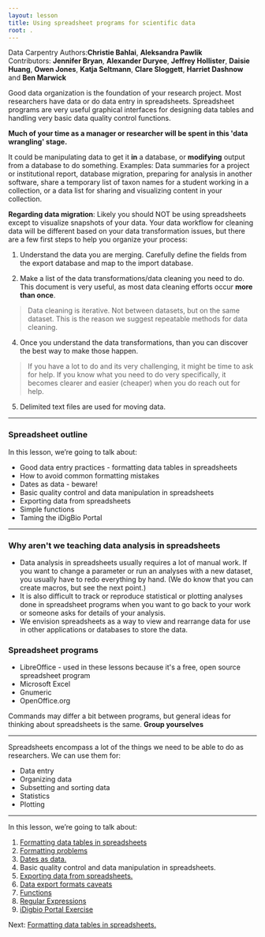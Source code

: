```yaml
---
layout: lesson
title: Using spreadsheet programs for scientific data
root: .
---
```


Data Carpentry Authors:**Christie Bahlai**, **Aleksandra Pawlik**<br>
Contributors: **Jennifer Bryan**, **Alexander Duryee**, **Jeffrey Hollister**, **Daisie Huang**, **Owen Jones**, **Katja Seltmann**, **Clare Sloggett**, **Harriet Dashnow** and **Ben Marwick**

Good data organization is the foundation of your research project. Most researchers
have data or do data entry in spreadsheets. Spreadsheet programs are very useful graphical interfaces for designing data tables and handling very basic data quality control functions. 

**Much of your time as a manager or researcher will be spent in this 'data wrangling' stage.**

It could be manipulating data to get it **in** a database, or **modifying** output from a database to do something. Examples: Data summaries for a project or institutional report, database migration, preparing for analysis in another software, share a temporary list of taxon names for a student working in a collection, or a data list for sharing and visualizing content in your collection. 

**Regarding data migration**: Likely you should NOT be using spreadsheets except to visualize snapshots of your data. Your data workflow for cleaning data will be different based on your data transformation issues, but there are a few first steps to help you organize your process:

1. Understand the data you are merging. Carefully define the fields from the export database and map to the import database.
	
2. Make a list of the data transformations/data cleaning you need to do. This document is very useful, as most data cleaning efforts occur **more than once**.

>Data cleaning is iterative. Not between datasets, but on the same dataset. This is the reason we suggest repeatable methods for data cleaning.
	
4. Once you understand the data transformations, than you can discover the best way to make those happen.

>If you have a lot to do and its very challenging, it might be time to ask for help. If you know what you need to do very specifically, it becomes clearer and easier (cheaper) when you do reach out for help.
		
5.  Delimited text files are used for moving data. 

---

### Spreadsheet outline

In this lesson, we’re going to talk about:

- Good data entry practices - formatting data tables in spreadsheets
- How to avoid common formatting mistakes
- Dates as data - beware!
- Basic quality control and data manipulation in spreadsheets
- Exporting data from spreadsheets
- Simple functions
- Taming the iDigBio Portal

---

### Why aren't we teaching data analysis in spreadsheets

- Data analysis in spreadsheets usually requires a lot of manual work. If you want to change a parameter or run an analyses with a new dataset, you usually have to redo everything by hand. (We do know that you can create macros, but see the next point.)
- It is also difficult to track or reproduce statistical or plotting analyses 
done in spreadsheet programs when you want to go back to your work or someone asks 
for details of your analysis.
- We envision spreadsheets as a way to view and rearrange data for use in other applications or databases to store the data.

### Spreadsheet programs

- LibreOffice - used in these lessons because it's a free, open source
spreadsheet program
- Microsoft Excel
- Gnumeric
- OpenOffice.org

Commands may differ a bit between programs, but general ideas
for thinking about spreadsheets is the same. **Group yourselves**

---

Spreadsheets encompass a lot of the things we need
to be able to do as researchers. We can use them for:

- Data entry
- Organizing data
- Subsetting and sorting data
- Statistics
- Plotting

---

In this lesson, we’re going to talk about:

1. [Formatting data tables in spreadsheets](01-format-data.html)
2. [Formatting problems](02-common-mistakes.html)
3. [Dates as data.](03-dates-as-data.html)
4. Basic quality control and data manipulation in spreadsheets.
5. [Exporting data from spreadsheets.](05-exporting-data.html)
6. [Data export formats caveats](06-data-formats-caveats.html)
8. [Functions](07-functions.html)
9. [Regular Expressions](08-regular-expressions.html)
10. [iDigbio Portal Exercise](09-iDigBio-portal.html)

Next: [Formatting data tables in spreadsheets.](01-format-data.html)
